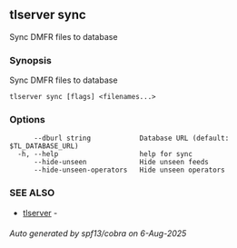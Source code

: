 ## tlserver sync

Sync DMFR files to database

### Synopsis

Sync DMFR files to database



```
tlserver sync [flags] <filenames...>
```

### Options

```
      --dburl string            Database URL (default: $TL_DATABASE_URL)
  -h, --help                    help for sync
      --hide-unseen             Hide unseen feeds
      --hide-unseen-operators   Hide unseen operators
```

### SEE ALSO

* [tlserver](tlserver.md)	 - 

###### Auto generated by spf13/cobra on 6-Aug-2025
